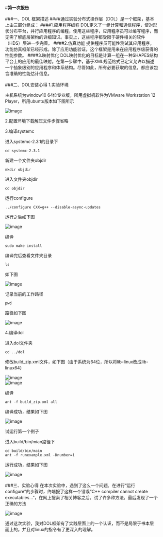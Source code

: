 #**第一次报告**   
<br/>
###一、DOL 框架描述
####通过实验分布式操作层（DOL）是一个框架，基本上由三部分组成：
####1.应用程序编程
DOL定义了一组计算和通信程序，使对形状分布平台，并行应用程序的编程。使用这些程序，应用程序员可以编写程序，而无需了解底层架构的详细知识。事实上，这些程序都受限于硬件相关的软件（HDS）层进一步完善。
####2.仿真功能
提供程序员可能性测试其应用程序，功能仿真框架已经形成。除了应用功能验证，这个框架是用来在应用程序级获得的性能参数。
####3.映射优化
DOL映射优化的目标是计算一组在一种SHAPES结构平台上的应用的最佳映射。在第一步骤中，基于XML规范格式已定义允许以描述一个抽象级别的应用程序和体系结构。尽管如此，所有必要获取的信息，都应该包含准确的性能估计信息。
<br/>
<br/>
###二、DOL安装心得
1.实验环境

主机系统为window10 64位专业版，所用虚拟机软件为VMware Workstation 12 Player，所用ubuntu版本如下图所示

![image](https://cl.ly/0r091q1b111Y/1.png)

2.配置环境下载解压文件步骤省略

3.编译systemc

进入systemc-2.3.1的目录下

    cd systemc-2.3.1

新建一个文件夹objdir

    mkdir objdir

进入文件夹objdir

    cd objdir

运行configure

    ../configure CXX=g++ --disable-async-updates

运行之后如下图

![image](https://cl.ly/1Z3u1r3n0u1U/2.png)

编译

    sudo make install

编译完后查看文件夹目录

    ls

如下图

![image](https://cl.ly/3S411l2z070u/3.png)

记录当前的工作路径

    pwd

路径如下图

![image](https://cl.ly/1c3l1b2Y0Y2D/4.png)

4.编译dol

进入dol文件夹

    cd ../dol

修改build_zip.xml文件，如下图（由于系统为64位，所以将lib-linux改成lib-linux64）

![image](https://cl.ly/3A1l2h1A3P2K/5.png)
<br/>
![image](https://cl.ly/0F0L3I2z3m0P/6.png)

编译

    ant -f build_zip.xml all

编译成功，结果如下图

![image](https://cl.ly/2R0x3N3d1e1R/7.png)

试运行第一个例子

进入build/bin/mian路径下

    cd build/bin/main
	ant -f runexample.xml -Dnumber=1

运行成功，结果如下图

![image](https://cl.ly/0p1z1K1c1I3s/8.png)
<br/>
<br/>
###三、实验心得
在本次实验中，遇到了这么一个问题，在进行“运行configure”的步骤时，终端报了这样一个错误“C++ compiler cannot create executables...”，在网上搜索了相关博客之后，试了许多种方法，最后发现了一个正确的方法

![image](https://cl.ly/3y2z040T3i2M/9.png)

通过这次实验，我对DOL框架有了实践层面上的一个认识，而不是局限于书本层面上的，并且对linux的指令有了更深入的理解。

